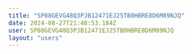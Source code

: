 ```yaml
---
title: "SP08GEVG48Q3PJB12471EJ25TB0HBRE8D6M89NJQ"
date: 2024-08-27T21:48:53.184Z
user: SP08GEVG48Q3PJB12471EJ25TB0HBRE8D6M89NJQ
layout: "users"
---
```

    